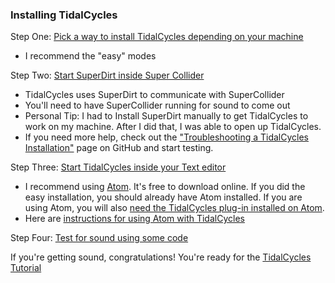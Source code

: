 ### Installing TidalCycles

Step One: [Pick a way to install TidalCycles depending on your machine](https://tidalcycles.org/index.php/Installation)
- I recommend the "easy" modes

Step Two: [Start SuperDirt inside Super Collider](https://tidalcycles.org/index.php/Start_tidalcycles_and_superdirt_for_the_first_time)
- TidalCycles uses SuperDirt to communicate with SuperCollider
- You'll need to have SuperCollider running for sound to come out
- Personal Tip: I had to Install SuperDirt manually to get TidalCycles to work on my machine. After I did that, I was able to open up TidalCycles.
- If you need more help, check out the ["Troubleshooting a TidalCycles Installation"](https://tidalcycles.org/index.php/MacOS_installation) page on GitHub and start testing.

Step Three: [Start TidalCycles inside your Text editor](https://tidalcycles.org/index.php/Start_tidalcycles_and_superdirt_for_the_first_time#Start_TidalCycles_inside_your_text_editor)
- I recommend using [Atom](https://atom.io/). It's free to download online. If you did the easy installation, you should already have Atom installed. If you are using Atom, you will also [need the TidalCycles plug-in installed on Atom](https://tidalcycles.org/index.php/MacOS_installation#Install_Atom_Extension).
- Here are [instructions for using Atom with TidalCycles](https://tidalcycles.org/index.php/Start_tidalcycles_and_superdirt_for_the_first_time#Instructions_for_Atom)

Step Four: [Test for sound using some code](https://tidalcycles.org/index.php/Start_tidalcycles_and_superdirt_for_the_first_time#Start_TidalCycles_inside_your_text_editor)

If you're getting sound, congratulations! You're ready for the [TidalCycles Tutorial](https://tidalcycles.org/index.php/Tutorial)
